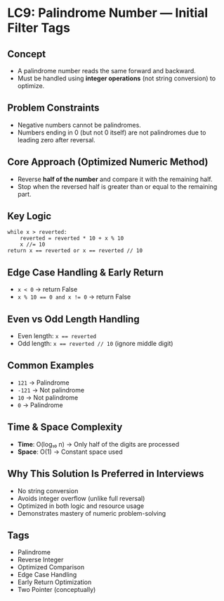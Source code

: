 # LC9: Palindrome Number — Initial Filter Tags

## Concept
- A palindrome number reads the same forward and backward.
- Must be handled using **integer operations** (not string conversion) to optimize.

## Problem Constraints
- Negative numbers cannot be palindromes.
- Numbers ending in 0 (but not 0 itself) are not palindromes due to leading zero after reversal.

## Core Approach (Optimized Numeric Method)
- Reverse **half of the number** and compare it with the remaining half.
- Stop when the reversed half is greater than or equal to the remaining part.

## Key Logic

```
while x > reverted:
    reverted = reverted * 10 + x % 10
    x //= 10
return x == reverted or x == reverted // 10
```
## Edge Case Handling & Early Return
- `x < 0` → return False
- `x % 10 == 0 and x != 0` → return False

## Even vs Odd Length Handling
- Even length: `x == reverted`
- Odd length: `x == reverted // 10` (ignore middle digit)

## Common Examples
- `121` → Palindrome  
- `-121` → Not palindrome  
- `10` → Not palindrome  
- `0` → Palindrome

## Time & Space Complexity
- **Time**: O(log₁₀ n) → Only half of the digits are processed  
- **Space**: O(1) → Constant space used

## Why This Solution Is Preferred in Interviews
- No string conversion  
- Avoids integer overflow (unlike full reversal)  
- Optimized in both logic and resource usage  
- Demonstrates mastery of numeric problem-solving

## Tags
- Palindrome
- Reverse Integer
- Optimized Comparison
- Edge Case Handling
- Early Return Optimization
- Two Pointer (conceptually)
